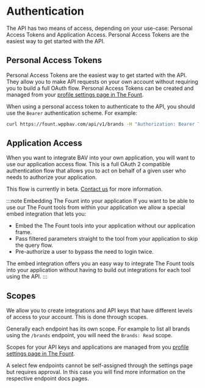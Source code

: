 # Authentication

The API has two means of access, depending on your use-case: Personal Access Tokens and Application Access. Personal
Access Tokens are the easiest way to get started with the API.

## Personal Access Tokens

Personal Access Tokens are the easiest way to get started with the API. They allow you to make API requests on your own
account without requiring you to build a full OAuth flow. Personal Access Tokens can be created and managed from
your [profile settings page in The Fount](https://fount.wppbav.com/profile?tab=api).

When using a personal access token to authenticate to the API, you should use the `Bearer` authentication scheme. For
example:

```bash
curl https://fount.wppbav.com/api/v1/brands -H "Authorization: Bearer TOKEN"
```

## Application Access

When you want to integrate BAV into your own application, you will want to use our application access flow. This is a
full OAuth 2 compatible authentication flow that allows you to act on behalf of a given user who needs to authorize your
application.

This flow is currently in beta. [Contact us](mailto:support@bernskioldmedia.com) for more information.

:::note Embedding The Fount into your application
If you want to be able to use our The Fount tools from within your application we allow a special embed integration that
lets you:

- Embed the The Fount tools into your application without our application frame.
- Pass filtered parameters straight to the tool from your application to skip the query flow.
- Pre-authorize a user to bypass the need to login twice.

The embed integration offers you an easy way to integrate The Fount tools into your application without having to build
out integrations for each tool using the API.
:::

## Scopes

We allow you to create integrations and API keys that have different levels of access to your account. This is done
through scopes.

Generally each endpoint has its own scope. For example to list all brands using the `/brands` endpoint, you will need
the `Brands: Read` scope.

Scopes for your API keys and applications are managed from
you [profile settings page in The Fount](https://fount.wppbav.com/profile?tab=api).

A select few endpoints cannot be self-assigned through the settings page but requires approval. In this case you will
find more information on the respective endpoint docs pages.